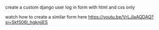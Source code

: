 create a custom django user log in form with html and css only

watch how to create a similar form here
https://youtu.be/VrLJlaAQDAQ?si=SkfS06l_hgknjjES
